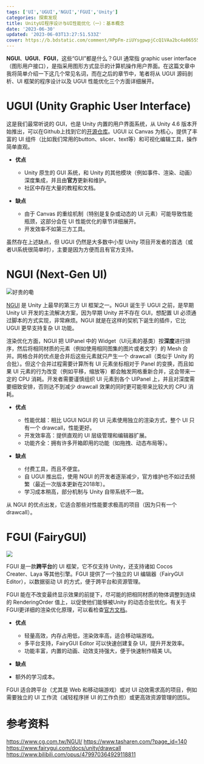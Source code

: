 ```yaml
---
tags: ['UI','UGUI','NGUI','FGUI','Unity']
categories: 探索发现
title: UnityUI程序设计与UI性能优化（一）：基本概念
date: '2023-06-30'
updated: '2023-06-03T13:27:51.533Z'
cover: https://b.bdstatic.com/comment/HPpFm-ziUYsgpwpjCcQ1VAa2bc4a06555293dfd21c7343d47b81cd.png
---
```


**NGUI**、**UGUI**、**FGUI**，这些“GUI”都是什么？GUI 通常指 graphic user interface（图形用户接口），是指采用图形方式显示的计算机操作用户界面。在这篇文章中我将简单介绍一下这几个常见名词，而在之后的章节中，笔者将从 UGUI 源码剖析、UI 框架的程序设计以及 UGUI 性能优化三个方面详细展开。

# UGUI (Unity Graphic User Interface)
这是我们最常听说的 GUI，也是 Unity 内置的用户界面系统，从 Unity 4.6 版本开始推出，可以在Github上找到它的<a href="https://github.com/Unity-Technologies/uGUI">开源仓库</a>。UGUI 以 Canvas 为核心，提供了丰富的 UI 组件（比如我们常用的button、slicer、text等）和可视化编辑工具，操作简单直观。

- **优点**
  - Unity 原生的 GUI 系统，和 Unity 的其他模块（例如事件、渲染、动画）深度集成，并且由**官方**更新和维护。
  - 社区中存在大量的教程和文档。

- **缺点**
  - 由于 Canvas 的重绘机制（特别是复杂或动态的 UI 元素）可能导致性能瓶颈，这部分会在 UI 性能优化的章节详细展开。
  - 开发效率不如第三方工具。

虽然存在上述缺点，但 UGUI 仍然是大多数中小型 Unity 项目开发者的首选（或者UI系统很简单时），主要是因为方便而且有官方支持。

# NGUI (Next-Gen UI)
<img src="https://cgioo-1310123335.cos.ap-nanjing.myqcloud.com/forum/201805/08/152829fonnwbjjobgklhmk.jpg" alt="好贵的嘞" />

<a href="https://assetstore.unity.com/packages/tools/gui/ngui-next-gen-ui-2413?srsltid=AfmBOorqdbt7YL9hQ7KFk3llxbkMS_t3klqmKq-sY8iPN41StOG4MJWj">NGUI</a> 是 Unity 上最早的第三方 UI 框架之一。NGUI 诞生于 UGUI 之前，是早期 Unity UI 开发的主流解决方案，因为早期 Unity 并不存在 GUI，想配置 UI 必须通过脚本的方式实现，非常麻烦。NGUI 就是在这样的契机下诞生的插件，它比 UGUI 更早支持复杂 UI 功能。

渲染优化方面，NGUI 把 UIPanel 中的 Widget（UI元素的基类）按**深度**进行排序，然后将相同材质的元素（例如使用相同图集的图片或者文字）的 Mesh 合并。网格合并的优点是合并后这些元素就只产生一个 drawcall（类似于 Unity 的合批）。但这个合并过程需要计算所有 UI 元素坐标相对于 Panel 的变换，而且如果 UI 元素的行为改变（例如平移，缩放等）都会触发网格重新合并，这会带来一定的 CPU 消耗。开发者需要谨慎组织 UI 元素到各个 UIPanel 上，并且对深度需要细致安排，否则达不到减少 drawcall 效果的同时更可能带来比较大的 CPU 消耗。

- **优点**
  - 性能优越：相比 UGUI NGUI 的 UI 元素使用独立的渲染方式，整个 UI 只有一个 drawcall，性能更好。
  - 开发效率高：提供直观的 UI 层级管理和编辑器扩展。
  - 功能齐全：拥有许多开箱即用的功能（如拖拽、动态布局等）。

- **缺点**
  - 付费工具，而且不便宜。
  - 自 UGUI 推出后，使用 NGUI 的开发者逐渐减少，官方维护也不如过去频繁（最近一次版本更新在2018年）。
  - 学习成本稍高，部分机制与 Unity 自带系统不一致。

从 NGUI 的优点出发，它适合那些对性能要求极高的项目（因为只有一个 drawcall）。

# FGUI (FairyGUI)
<img src="https://www.fairygui.com/img/brand-logo-full.3e1cebcf.svg" />

FGUI 是一款**跨平台**的 UI 框架，它不仅支持 Unity，还支持诸如 Cocos Creater、Laya 等其他引擎。FGUI 提供了一个独立的 UI 编辑器（FairyGUI Editor），以数据驱动 UI 的方式，便于跨平台和资源管理。

FGUI 能在不改变最终显示效果的前提下，尽可能的把相同材质的物体调整到连续的 RenderingOrder 值上，以促使他们能够被Unity 的动态合批优化。有关于FGUI更详细的渲染优化原理，可以看检查<a href="https://www.fairygui.com/docs/unity/drawcall">官方文档</a>。

- **优点**
  - 轻量高效，内存占用低，渲染效率高，适合移动端游戏。
  - 多平台支持，FairyGUI Editor 可以快速创建复杂 UI，提升开发效率。
  - 功能丰富，内置的动画、动效支持强大，便于快速制作精美 UI。

- **缺点**
- 额外的学习成本。

FGUI 适合跨平台（尤其是 Web 和移动端游戏）或对 UI 动效需求高的项目，例如需要独立的 UI 工作流（减轻程序拼 UI 的工作负担）或更高效资源管理的团队。

# 参考资料
https://www.cg.com.tw/NGUI/
https://www.tasharen.com/?page_id=140
https://www.fairygui.com/docs/unity/drawcall
https://www.bilibili.com/opus/479970364929118811
